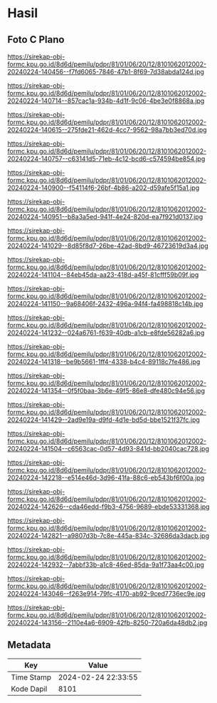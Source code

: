 # Hasil

## Foto C Plano

https://sirekap-obj-formc.kpu.go.id/8d6d/pemilu/pdpr/81/01/06/20/12/8101062012002-20240224-140456--f7fd6065-7846-47b1-8f69-7d38abda124d.jpg

https://sirekap-obj-formc.kpu.go.id/8d6d/pemilu/pdpr/81/01/06/20/12/8101062012002-20240224-140714--857cac1a-934b-4d1f-9c06-4be3e0f8868a.jpg

https://sirekap-obj-formc.kpu.go.id/8d6d/pemilu/pdpr/81/01/06/20/12/8101062012002-20240224-140615--275fde21-462d-4cc7-9562-98a7bb3ed70d.jpg

https://sirekap-obj-formc.kpu.go.id/8d6d/pemilu/pdpr/81/01/06/20/12/8101062012002-20240224-140757--c63141d5-71eb-4c12-bcd6-c574594be854.jpg

https://sirekap-obj-formc.kpu.go.id/8d6d/pemilu/pdpr/81/01/06/20/12/8101062012002-20240224-140900--f54114f6-26bf-4b86-a202-d59afe5f15a1.jpg

https://sirekap-obj-formc.kpu.go.id/8d6d/pemilu/pdpr/81/01/06/20/12/8101062012002-20240224-140951--b8a3a5ed-941f-4e24-820d-ea7f921d0137.jpg

https://sirekap-obj-formc.kpu.go.id/8d6d/pemilu/pdpr/81/01/06/20/12/8101062012002-20240224-141029--8d85f8d7-26be-42ad-8bd9-46723619d3a4.jpg

https://sirekap-obj-formc.kpu.go.id/8d6d/pemilu/pdpr/81/01/06/20/12/8101062012002-20240224-141104--84eb45da-aa23-418d-a45f-81cfff59b09f.jpg

https://sirekap-obj-formc.kpu.go.id/8d6d/pemilu/pdpr/81/01/06/20/12/8101062012002-20240224-141150--9a68406f-2432-496a-94f4-fa498818c14b.jpg

https://sirekap-obj-formc.kpu.go.id/8d6d/pemilu/pdpr/81/01/06/20/12/8101062012002-20240224-141232--024a6761-f639-40db-a1cb-e8fde56282a6.jpg

https://sirekap-obj-formc.kpu.go.id/8d6d/pemilu/pdpr/81/01/06/20/12/8101062012002-20240224-141318--be9b5661-1ff4-4338-b4c4-89118c7fe486.jpg

https://sirekap-obj-formc.kpu.go.id/8d6d/pemilu/pdpr/81/01/06/20/12/8101062012002-20240224-141354--0f5f0baa-3b6e-49f5-86e8-dfe480c94e56.jpg

https://sirekap-obj-formc.kpu.go.id/8d6d/pemilu/pdpr/81/01/06/20/12/8101062012002-20240224-141429--2ad9e19a-d9fd-4d1e-bd5d-bbe1521f37fc.jpg

https://sirekap-obj-formc.kpu.go.id/8d6d/pemilu/pdpr/81/01/06/20/12/8101062012002-20240224-141504--c6563cac-0d57-4d93-841d-bb2040cac728.jpg

https://sirekap-obj-formc.kpu.go.id/8d6d/pemilu/pdpr/81/01/06/20/12/8101062012002-20240224-142218--e514e46d-3d96-41fa-88c6-eb543bf6f00a.jpg

https://sirekap-obj-formc.kpu.go.id/8d6d/pemilu/pdpr/81/01/06/20/12/8101062012002-20240224-142626--cda46edd-f9b3-4756-9689-ebde53331368.jpg

https://sirekap-obj-formc.kpu.go.id/8d6d/pemilu/pdpr/81/01/06/20/12/8101062012002-20240224-142821--a9807d3b-7c8e-445a-834c-32686da3dacb.jpg

https://sirekap-obj-formc.kpu.go.id/8d6d/pemilu/pdpr/81/01/06/20/12/8101062012002-20240224-142932--7abbf33b-a1c8-46ed-85da-9a1f73aa4c00.jpg

https://sirekap-obj-formc.kpu.go.id/8d6d/pemilu/pdpr/81/01/06/20/12/8101062012002-20240224-143046--f263e914-79fc-4170-ab92-9ced7736ec9e.jpg

https://sirekap-obj-formc.kpu.go.id/8d6d/pemilu/pdpr/81/01/06/20/12/8101062012002-20240224-143156--2110e4a6-6909-42fb-8250-720a6da48db2.jpg


## Metadata

| Key        | Value               |
| ---------- | ------------------- |
| Time Stamp | 2024-02-24 22:33:55 |
| Kode Dapil | 8101                |



